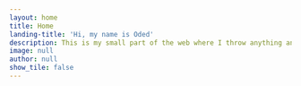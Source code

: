 ```yaml
---
layout: home
title: Home
landing-title: 'Hi, my name is Oded'
description: This is my small part of the web where I throw anything and everything at you, so... stand back!
image: null
author: null
show_tile: false
---
```


